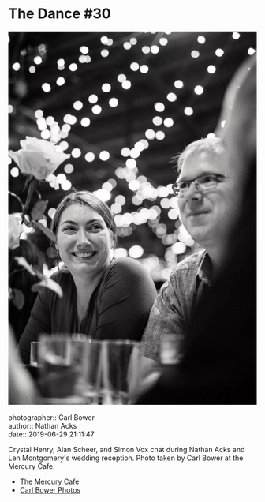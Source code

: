 # The Dance #30

![Crystal Henry, Alan Scheer, and Simon Vox chat](assets/2019-06-29-set-4-the-dance-30.webp)

photographer:: Carl Bower  
author:: Nathan Acks  
date:: 2019-06-29 21:11:47

Crystal Henry, Alan Scheer, and Simon Vox chat during Nathan Acks and Len Montgomery's wedding reception. Photo taken by Carl Bower at the Mercury Cafe.

* [The Mercury Cafe](http://mercurycafe.com)
* [Carl Bower Photos](https://carlbowerphotos.com)
